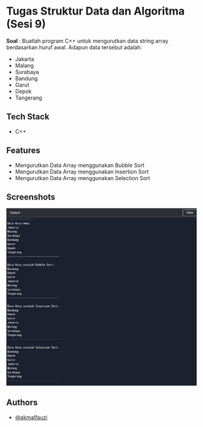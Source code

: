 
# Tugas Struktur Data dan Algoritma (Sesi 9)

**Soal** : Buatlah program C++ untuk mengurutkan data string array berdasarkan huruf awal. Adapun data tersebut adalah:

 - Jakarta
 - Malang 
 - Surabaya
 - Bandung
 - Garut
 - Depok
 - Tangerang
## Tech Stack

- C++


## Features

- Mengurutkan Data Array menggunakan Bubble Sort
- Mengurutkan Data Array menggunakan Insertion Sort
- Mengurutkan Data Array menggunakan Selection Sort


## Screenshots

![Output](https://raw.githubusercontent.com/Akmalfauzi/tugas-sda-sesi-9/master/screenshoot/output.png)


## Authors

- [@akmalfauzi](https://www.github.com/akmalfauzi)

